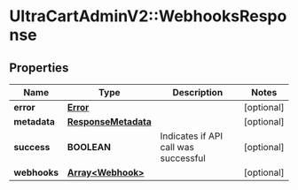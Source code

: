 # UltraCartAdminV2::WebhooksResponse

## Properties
Name | Type | Description | Notes
------------ | ------------- | ------------- | -------------
**error** | [**Error**](Error.md) |  | [optional] 
**metadata** | [**ResponseMetadata**](ResponseMetadata.md) |  | [optional] 
**success** | **BOOLEAN** | Indicates if API call was successful | [optional] 
**webhooks** | [**Array&lt;Webhook&gt;**](Webhook.md) |  | [optional] 


